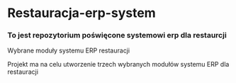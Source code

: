 # Restauracja-erp-system

### To jest repozytorium poświęcone systemowi erp dla restaurcji

Wybrane moduły systemu ERP restauracji

Projekt ma na celu utworzenie trzech wybranych modułów systemu ERP dla restauracji